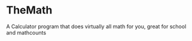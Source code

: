 # TheMath
A Calculator program that does virtually all math for you, great for school and mathcounts
